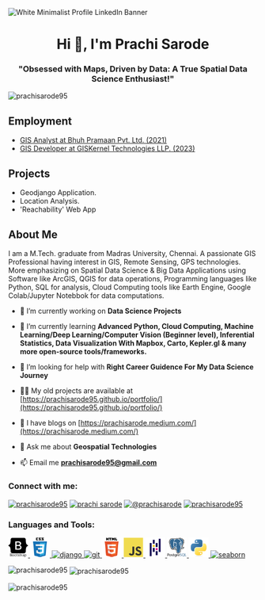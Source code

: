 ![White Minimalist Profile LinkedIn Banner](https://github.com/prachisarode95/prachisarode95/assets/60979131/a9e94a2c-5440-48eb-a219-81f8ff350361)

<h1 align="center">Hi 👋, I'm Prachi Sarode</h1>

<h3 align="center">"Obsessed with Maps, Driven by Data: A True Spatial Data Science Enthusiast!"</h3>

<p align="left"><img src="https://komarev.com/ghpvc/?username=prachisarode95&label=Profile%20views&color=0e75b6&style=flat" alt="prachisarode95" /></p>

## Employment
- [GIS Analyst at Bhuh Pramaan Pvt. Ltd. (2021)](https://www.bhuhpramaan.com/)
- [GIS Developer at GISKernel Technologies LLP. (2023)](https://www.giskernel.com/)

## Projects
- Geodjango Application.
- Location Analysis.
- 'Reachability' Web App

## About Me

I am a M.Tech. graduate from Madras University, Chennai. A passionate GIS Professional having interest in GIS, Remote Sensing, GPS technologies. More emphasizing on Spatial Data Science & Big Data Applications using Software like ArcGIS, QGIS for data operations, Programming languages like Python, SQL for analysis, Cloud Computing tools like Earth Engine, Google Colab/Jupyter Notebbok for data computations.


- 🔭 I’m currently working on **Data Science Projects**

- 🌱 I’m currently learning **Advanced Python, Cloud Computing, Machine Learning/Deep Learning/Computer Vision (Beginner level), Inferential Statistics, Data Visualization With Mapbox, Carto, Kepler.gl & many more open-source tools/frameworks.**

- 🤝 I’m looking for help with **Right Career Guidence For My Data Science Journey**

- 👨‍💻 My old projects are available at [https://prachisarode95.github.io/portfolio/](https://prachisarode95.github.io/portfolio/)

- 📝 I have blogs on [https://prachisarode.medium.com/](https://prachisarode.medium.com/)

- 💬 Ask me about **Geospatial Technologies**

- 📫 Email me **prachisarode95@gmail.com**

<h3 align="left">Connect with me:</h3>
<p align="left">
<!-- <a href="https://dev.to/prachisarode" target="blank"><img align="center" src="https://raw.githubusercontent.com/rahuldkjain/github-profile-readme-generator/master/src/images/icons/Social/devto.svg" alt="prachisarode" height="30" width="40" /></a> -->
<a href="https://linkedin.com/in/prachisarode95" target="blank"><img align="center" src="https://raw.githubusercontent.com/rahuldkjain/github-profile-readme-generator/master/src/images/icons/Social/linked-in-alt.svg" alt="prachisarode95" height="30" width="40" /></a>
<a href="https://kaggle.com/prachi sarode" target="blank"><img align="center" src="https://raw.githubusercontent.com/rahuldkjain/github-profile-readme-generator/master/src/images/icons/Social/kaggle.svg" alt="prachi sarode" height="30" width="40" /></a>
<a href="https://medium.com/@prachisarode" target="blank"><img align="center" src="https://raw.githubusercontent.com/rahuldkjain/github-profile-readme-generator/master/src/images/icons/Social/medium.svg" alt="@prachisarode" height="30" width="40" /></a>
<a href="https://auth.geeksforgeeks.org/user/prachisarode95" target="blank"><img align="center" src="https://raw.githubusercontent.com/rahuldkjain/github-profile-readme-generator/master/src/images/icons/Social/geeks-for-geeks.svg" alt="prachisarode95" height="30" width="40" /></a>
</p>

<h3 align="left">Languages and Tools:</h3>
<p align="left"> <a href="https://getbootstrap.com" target="_blank" rel="noreferrer"> <img src="https://raw.githubusercontent.com/devicons/devicon/master/icons/bootstrap/bootstrap-plain-wordmark.svg" alt="bootstrap" width="40" height="40"/> </a> <a href="https://www.w3schools.com/css/" target="_blank" rel="noreferrer"> <img src="https://raw.githubusercontent.com/devicons/devicon/master/icons/css3/css3-original-wordmark.svg" alt="css3" width="40" height="40"/> </a> <a href="https://www.djangoproject.com/" target="_blank" rel="noreferrer"> <img src="https://cdn.worldvectorlogo.com/logos/django.svg" alt="django" width="40" height="40"/> </a> <a href="https://git-scm.com/" target="_blank" rel="noreferrer"> <img src="https://www.vectorlogo.zone/logos/git-scm/git-scm-icon.svg" alt="git" width="40" height="40"/> </a> <a href="https://www.w3.org/html/" target="_blank" rel="noreferrer"> <img src="https://raw.githubusercontent.com/devicons/devicon/master/icons/html5/html5-original-wordmark.svg" alt="html5" width="40" height="40"/> </a> <a href="https://developer.mozilla.org/en-US/docs/Web/JavaScript" target="_blank" rel="noreferrer"> <img src="https://raw.githubusercontent.com/devicons/devicon/master/icons/javascript/javascript-original.svg" alt="javascript" width="40" height="40"/> </a> <a href="https://pandas.pydata.org/" target="_blank" rel="noreferrer"> <img src="https://raw.githubusercontent.com/devicons/devicon/2ae2a900d2f041da66e950e4d48052658d850630/icons/pandas/pandas-original.svg" alt="pandas" width="40" height="40"/> </a> <a href="https://www.postgresql.org" target="_blank" rel="noreferrer"> <img src="https://raw.githubusercontent.com/devicons/devicon/master/icons/postgresql/postgresql-original-wordmark.svg" alt="postgresql" width="40" height="40"/> </a> <a href="https://www.python.org" target="_blank" rel="noreferrer"> <img src="https://raw.githubusercontent.com/devicons/devicon/master/icons/python/python-original.svg" alt="python" width="40" height="40"/> </a> <a href="https://seaborn.pydata.org/" target="_blank" rel="noreferrer"> <img src="https://seaborn.pydata.org/_images/logo-mark-lightbg.svg" alt="seaborn" width="40" height="40"/> </a> </p>

<p><img align="left" src="https://github-readme-stats.vercel.app/api/top-langs?username=prachisarode95&show_icons=true&locale=en&layout=compact" alt="prachisarode95" /></p>

<p>&nbsp;<img align="center" src="https://github-readme-stats.vercel.app/api?username=prachisarode95&show_icons=true&locale=en" alt="prachisarode95" /></p>

<p><img align="center" src="https://github-readme-streak-stats.herokuapp.com/?user=prachisarode95&" alt="prachisarode95" /></p>
